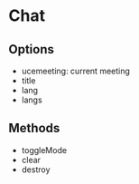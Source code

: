 # Chat

## Options

* ucemeeting: current meeting
* title
* lang
* langs

## Methods

* toggleMode
* clear
* destroy
